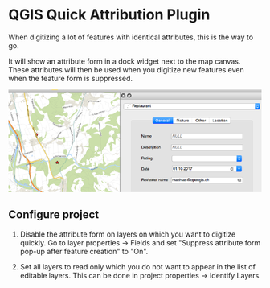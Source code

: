 # QGIS Quick Attribution Plugin

When digitizing a lot of features with identical attributes, this is the way to go.

It will show an attribute form in a dock widget next to the map canvas. These attributes will then be used when you digitize new features even when the feature form is suppressed.

![Sample](https://github.com/opengisch/quick_attribution/raw/master/doc/sample.png)

## Configure project

1. Disable the attribute form on layers on which you want to digitize quickly. Go to layer properties -> Fields and set "Suppress attribute form pop-up after feature creation" to "On".

2. Set all layers to read only which you do not want to appear in the list of editable layers. This can be done in project properties -> Identify Layers.

